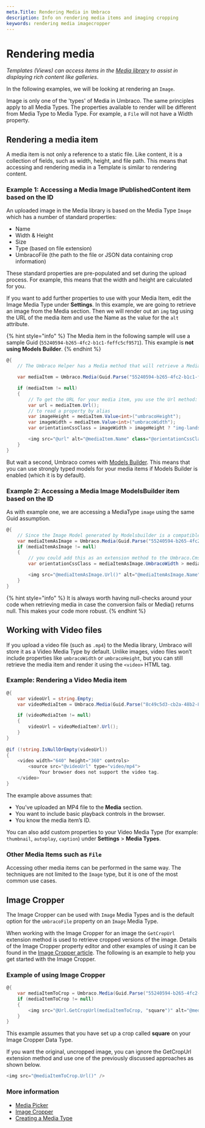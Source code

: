 ```yaml
---
meta.Title: Rendering Media in Umbraco
description: Info on rendering media items and imaging cropping
keywords: rendering media imagecropper
---
```


# Rendering media

_Templates (Views) can access items in the_ [_Media library_](../data/creating-media/) _to assist in displaying rich content like galleries_.

In the following examples, we will be looking at rendering an `Image`.

Image is only one of the 'types' of Media in Umbraco. The same principles apply to all Media Types. The properties available to render will be different from Media Type to Media Type. For example, a `File` will not have a Width property.

## Rendering a media item

A media item is not only a reference to a static file. Like content, it is a collection of fields, such as width, height, and file path. This means that accessing and rendering media in a Template is similar to rendering content.

### Example 1: Accessing a Media Image IPublishedContent item based on the ID

An uploaded image in the Media library is based on the Media Type `Image` which has a number of standard properties:

* Name
* Width & Height
* Size
* Type (based on file extension)
* UmbracoFile (the path to the file or JSON data containing crop information)

These standard properties are pre-populated and set during the upload process. For example, this means that the width and height are calculated for you.

If you want to add further properties to use with your Media Item, edit the Image Media Type under **Settings**. In this example, we are going to retrieve an image from the Media section. Then we will render out an `img` tag using the URL of the media item and use the Name as the value for the `alt` attribute.

{% hint style="info" %}
The Media item in the following sample will use a sample Guid (`55240594-b265-4fc2-b1c1-feffc5cf9571`). This example is **not using Models Builder**.
{% endhint %}

```csharp
@{
    // The Umbraco Helper has a Media method that will retrieve a Media Item by Guid in the form of IPublishedContent. In this example, the Media Item has a Guid of 55240594-b265-4fc2-b1c1-feffc5cf9571

    var mediaItem = Umbraco.Media(Guid.Parse("55240594-b265-4fc2-b1c1-feffc5cf9571"));

    if (mediaItem != null)
    {
        // To get the URL for your media item, you use the Url method:
        var url = mediaItem.Url();
        // to read a property by alias
        var imageHeight = mediaItem.Value<int>("umbracoHeight");
        var imageWidth = mediaItem.Value<int>("umbracoWidth");
        var orientationCssClass = imageWidth > imageHeight ? "img-landscape" : "img-portrait";

        <img src="@url" alt="@mediaItem.Name" class="@orientationCssClass"/>
    }
}
```

But wait a second, Umbraco comes with [Models Builder](../../reference/templating/modelsbuilder/). This means that you can use strongly typed models for your media items if Models Builder is enabled (which it is by default).

### Example 2: Accessing a Media Image ModelsBuilder item based on the ID

As with example one, we are accessing a MediaType `image` using the same Guid assumption.

```csharp
@{
    // Since the Image Model generated by Modelsbuilder is a compatible type to IPublishedContent we can use the 'as' operator to convert it into the ModelsBuilder Umbraco.Cms.Web.Common.PublishedModels.Image class
    var mediaItemAsImage = Umbraco.Media(Guid.Parse("55240594-b265-4fc2-b1c1-feffc5cf9571")) as Image;
    if (mediaItemAsImage != null)
    {
        // you could add this as an extension method to the Umbraco.Cms.Web.Common.PublishedModels.Image class
        var orientationCssClass = mediaItemAsImage.UmbracoWidth > mediaItemAsImage.UmbracoHeight ? "img-landscape" : "img-portrait";

        <img src="@mediaItemAsImage.Url()" alt="@mediaItemAsImage.Name" class="@orientationCssClass"/>
    }
}
```

{% hint style="info" %}
It is always worth having null-checks around your code when retrieving media in case the conversion fails or Media() returns null. This makes your code more robust.
{% endhint %}

## Working with Video files

If you upload a video file (such as `.mp4`) to the Media library, Umbraco will store it as a Video Media Type by default. Unlike images, video files won’t include properties like `umbracoWidth` or `umbracoHeight`, but you can still retrieve the media item and render it using the `<video>` HTML tag.

### Example: Rendering a Video Media item

```csharp
@{
    var videoUrl = string.Empty;
    var videoMediaItem = Umbraco.Media(Guid.Parse("8c49c5d3-cb2a-48b2-87c9-7e2c1873e948"));

    if (videoMediaItem != null)
    {
        videoUrl = videoMediaItem?.Url();
    }
}
      
@if (!string.IsNullOrEmpty(videoUrl))
{
    <video width="640" height="360" controls>
        <source src="@videoUrl" type="video/mp4">
            Your browser does not support the video tag.
    </video>
}
```

The example above assumes that:

* You've uploaded an MP4 file to the **Media** section.
* You want to include basic playback controls in the browser.
* You know the media item’s ID.

You can also add custom properties to your Video Media Type (for example: `thumbnail`, `autoplay`, `caption`) under **Settings** > **Media Types**.

### Other Media Items such as `File`

Accessing other media items can be performed in the same way. The techniques are not limited to the `Image` type, but it is one of the most common use cases.

## Image Cropper

The Image Cropper can be used with `Image` Media Types and is the default option for the `umbracoFile` property on an `Image` Media Type.

When working with the Image Cropper for an image the `GetCropUrl` extension method is used to retrieve cropped versions of the image. Details of the Image Cropper property editor and other examples of using it can be found in the [Image Cropper article](../backoffice/property-editors/built-in-umbraco-property-editors/image-cropper.md). The following is an example to help you get started with the Image Cropper.

### Example of using Image Cropper

```csharp
@{
    var mediaItemToCrop = Umbraco.Media(Guid.Parse("55240594-b265-4fc2-b1c1-feffc5cf9571"));
    if (mediaItemToCrop != null)
    {
        <img src="@Url.GetCropUrl(mediaItemToCrop, "square")" alt="@mediaItemToCrop.Name"/>
    }
}
```

This example assumes that you have set up a crop called **square** on your Image Cropper Data Type.

If you want the original, uncropped image, you can ignore the GetCropUrl extension method and use one of the previously discussed approaches as shown below.

```csharp
<img src="@mediaItemToCrop.Url()" />
```

### More information

* [Media Picker](../backoffice/property-editors/built-in-umbraco-property-editors/media-picker-3.md)
* [Image Cropper](../backoffice/property-editors/built-in-umbraco-property-editors/image-cropper.md)
* [Creating a Media Type](../data/creating-media/#creating-a-media-type)
